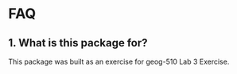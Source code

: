 # FAQ

## 1. What is this package for?
This package was built as an exercise for geog-510 Lab 3 Exercise.
